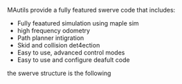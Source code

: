 MAutils provide a fully featured swerve code that includes:

- Fully feaatured simulation using maple sim
- high frequency odometry 
- Path planner intigration
- Skid and collision det4ection
- Easy to use, advanced control modes
- Easy to use and configure deafult code



the swerve structure is the following

